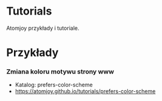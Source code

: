 # Tutorials
Atomjoy przykłady i tutoriale. 

# Przykłady

### Zmiana koloru motywu strony www 
- Katalog: prefers-color-scheme 
- https://atomjoy.github.io/tutorials/prefers-color-scheme
